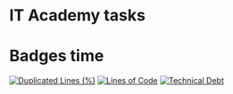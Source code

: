 # IT Academy tasks
# Badges time
[![Duplicated Lines (%)](https://sonarcloud.io/api/project_badges/measure?project=knightpp_ita-tasks&metric=duplicated_lines_density)](https://sonarcloud.io/dashboard?id=knightpp_ita-tasks)
[![Lines of Code](https://sonarcloud.io/api/project_badges/measure?project=knightpp_ita-tasks&metric=ncloc)](https://sonarcloud.io/dashboard?id=knightpp_ita-tasks)
[![Technical Debt](https://sonarcloud.io/api/project_badges/measure?project=knightpp_ita-tasks&metric=sqale_index)](https://sonarcloud.io/dashboard?id=knightpp_ita-tasks)
